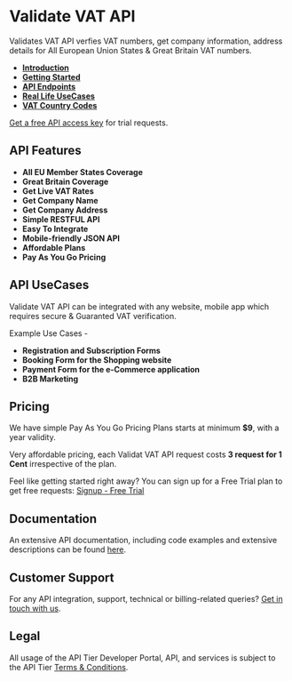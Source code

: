 # Validate VAT API

Validates VAT API verfies VAT numbers, get company information, address details for All European Union States & Great Britain VAT numbers.
 

* **[Introduction](docs/1.introduction.md)**
* **[Getting Started](docs/2.getting-started.md)**
* **[API Endpoints](docs/3.api-requests.md)**
* **[Real Life UseCases](docs/7.use-cases.md)**
* **[VAT Country Codes](docs/8.vat-country-codes.md)**


[Get a free API access key](https://www.apitier.com/signup) for trial requests.

## API Features
* **All EU Member States Coverage**
* **Great Britain Coverage**
* **Get Live VAT Rates**
* **Get Company Name**
* **Get Company Address**
* **Simple RESTFUL API**
* **Easy To Integrate**
* **Mobile-friendly JSON API**
* **Affordable Plans**
* **Pay As You Go Pricing**

## API UseCases
Validate VAT API can be integrated with any website, mobile app which requires secure & Guaranted VAT verification.

Example Use Cases -
* **Registration and Subscription Forms**
* **Booking Form for the Shopping website**
* **Payment Form for the e-Commerce application**
* **B2B Marketing**

## Pricing
We have simple Pay As You Go Pricing Plans starts at minimum **$9**, with a year validity.

Very affordable pricing, each Validat VAT API request costs **3 request for 1 Cent**  irrespective of the plan.

Feel like getting started right away? You can sign up for a Free Trial plan to get free requests: [Signup - Free Trial](https://www.apitier.com/signup)

## Documentation
An extensive API documentation, including code examples and extensive descriptions can be found [here](https://docs.apitier.com/docs/validate-vat-api/introduction).

## Customer Support
For any API integration, support, technical or billing-related queries? [Get in touch with us](mailto:hello@apitier.com).

## Legal
All usage of the API Tier Developer Portal, API, and services is subject to the API Tier [Terms & Conditions](https://www.apitier.com/legal/terms-of-service).
